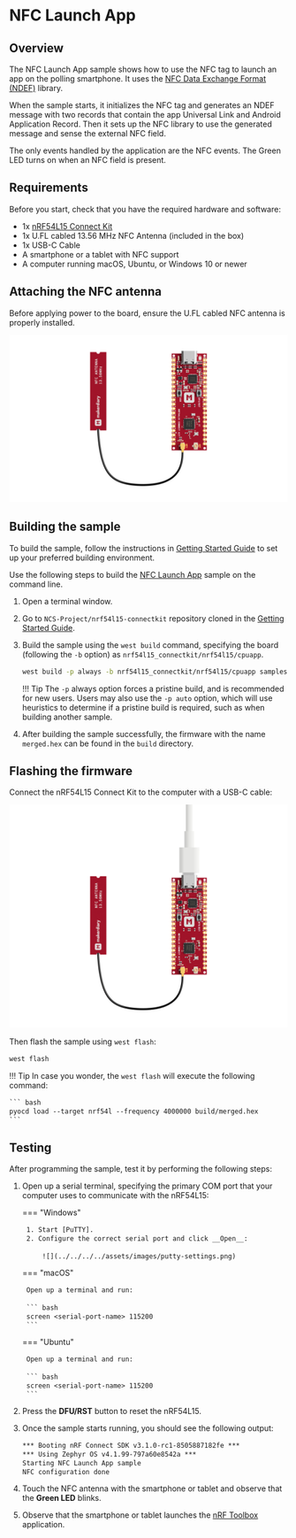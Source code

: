 # NFC Launch App

## Overview

The NFC Launch App sample shows how to use the NFC tag to launch an app on the polling smartphone. It uses the [NFC Data Exchange Format (NDEF)] library.

When the sample starts, it initializes the NFC tag and generates an NDEF message with two records that contain the app Universal Link and Android Application Record. Then it sets up the NFC library to use the generated message and sense the external NFC field.

The only events handled by the application are the NFC events. The Green LED turns on when an NFC field is present.

## Requirements

Before you start, check that you have the required hardware and software:

- 1x [nRF54L15 Connect Kit](https://makerdiary.com/products/nrf54l15-connectkit)
- 1x U.FL cabled 13.56 MHz NFC Antenna (included in the box)
- 1x USB-C Cable
- A smartphone or a tablet with NFC support
- A computer running macOS, Ubuntu, or Windows 10 or newer

## Attaching the NFC antenna

Before applying power to the board, ensure the U.FL cabled NFC antenna is properly installed.

![](../../../../assets/images/attaching-nfc-antenna.png)


## Building the sample

To build the sample, follow the instructions in [Getting Started Guide] to set up your preferred building environment.

Use the following steps to build the [NFC Launch App] sample on the command line.

1. Open a terminal window.

2. Go to `NCS-Project/nrf54l15-connectkit` repository cloned in the [Getting Started Guide].

3. Build the sample using the `west build` command, specifying the board (following the `-b` option) as `nrf54l15_connectkit/nrf54l15/cpuapp`.

	``` bash
	west build -p always -b nrf54l15_connectkit/nrf54l15/cpuapp samples/nfc/record_launch_app
	```

	!!! Tip
		The `-p` always option forces a pristine build, and is recommended for new users. Users may also use the `-p auto` option, which will use heuristics to determine if a pristine build is required, such as when building another sample.

4. After building the sample successfully, the firmware with the name `merged.hex` can be found in the `build` directory.

## Flashing the firmware

Connect the nRF54L15 Connect Kit to the computer with a USB-C cable:

![](../../../../assets/images/connecting-board-with-nfc-ant.png)

Then flash the sample using `west flash`:

``` bash
west flash
```

!!! Tip
	In case you wonder, the `west flash` will execute the following command:

	``` bash
	pyocd load --target nrf54l --frequency 4000000 build/merged.hex
	```

## Testing

After programming the sample, test it by performing the following steps:

1. Open up a serial terminal, specifying the primary COM port that your computer uses to communicate with the nRF54L15:

	=== "Windows"

		1. Start [PuTTY].
		2. Configure the correct serial port and click __Open__:

			![](../../../../assets/images/putty-settings.png)

	=== "macOS"

		Open up a terminal and run:

		``` bash
		screen <serial-port-name> 115200
		```

	=== "Ubuntu"

		Open up a terminal and run:

		``` bash
		screen <serial-port-name> 115200
		```

2. Press the __DFU/RST__ button to reset the nRF54L15.

3. Once the sample starts running, you should see the following output:

	``` { .bash .no-copy linenums="1" title="Terminal" }
	*** Booting nRF Connect SDK v3.1.0-rc1-8505887182fe ***
	*** Using Zephyr OS v4.1.99-797a60e8542a ***
	Starting NFC Launch App sample
	NFC configuration done
	```

4. Touch the NFC antenna with the smartphone or tablet and observe that the __Green LED__ blinks.

5. Observe that the smartphone or tablet launches the [nRF Toolbox] application.

[NFC Data Exchange Format (NDEF)]: https://docs.nordicsemi.com/bundle/ncs-latest/page/nrf/libraries/nfc/ndef/index.html#lib-nfc-ndef
[Getting Started Guide]: ../../getting-started.md
[NFC Launch App]: https://github.com/makerdiary/nrf54l15-connectkit/tree/main/samples/nfc/record_launch_app
[PuTTY]: https://apps.microsoft.com/store/detail/putty/XPFNZKSKLBP7RJ
[nRF Toolbox]: https://www.nordicsemi.com/Software-and-Tools/Development-Tools/nRF-Toolbox
